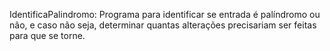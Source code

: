 IdentificaPalindromo: 
Programa para identificar se entrada é palíndromo ou não, e caso não seja, determinar quantas alterações precisariam ser feitas para que se torne.
